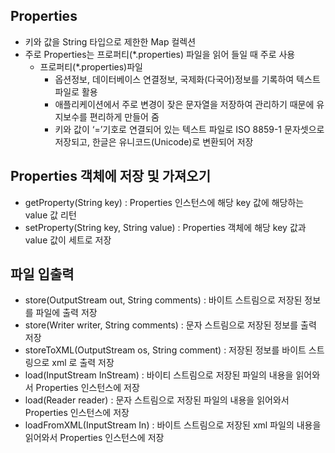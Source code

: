 ## Properties
- 키와 값을 String 타입으로 제한한 Map 컬렉션
- 주로 Properties는 프로퍼티(*.properties) 파일을 읽어 들일 때 주로 사용
    - 프로퍼티(*.properties)파일
        - 옵션정보, 데이터베이스 연결정보, 국제화(다국어)정보를 기록하여 텍스트 파일로 활용
        - 애플리케이션에서 주로 변경이 잦은 문자열을 저장하여 관리하기 때문에
          유지보수를 편리하게 만들어 줌
        - 키와 값이 ‘=’기호로 연결되어 있는 텍스트 파일로 ISO 8859-1 문자셋으로 저장되고,
          한글은 유니코드(Unicode)로 변환되어 저장

## Properties 객체에 저장 및 가져오기
- getProperty(String key) : Properties 인스턴스에 해당 key 값에 해당하는 value 값 리턴
- setProperty(String key, String value) : Properties 객체에 해당 key 값과 value 값이 세트로 저장

## 파일 입출력
- store(OutputStream out, String comments) : 바이트 스트림으로 저장된 정보를 파일에 출력 저장
- store(Writer writer, String comments) : 문자 스트림으로 저장된 정보를 출력 저장
- storeToXML(OutputStream os, String comment) : 저장된 정보를 바이트 스트링으로 xml 로 출력 저장
- load(InputStream InStream) : 바이티 스트림으로 저장된 파일의 내용을 읽어와서 Properties 인스턴스에 저장
- load(Reader reader) : 문자 스트림으로 저장된 파일의 내용을 읽어와서 Properties 인스턴스에 저장
- loadFromXML(InputStream In) : 바이트 스트림으로 저장된 xml 파일의 내용을 읽어와서 Properties 인스턴스에 저장